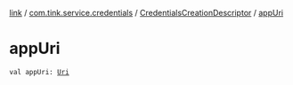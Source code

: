 [link](../../index.md) / [com.tink.service.credentials](../index.md) / [CredentialsCreationDescriptor](index.md) / [appUri](./app-uri.md)

# appUri

`val appUri: `[`Uri`](https://developer.android.com/reference/android/net/Uri.html)